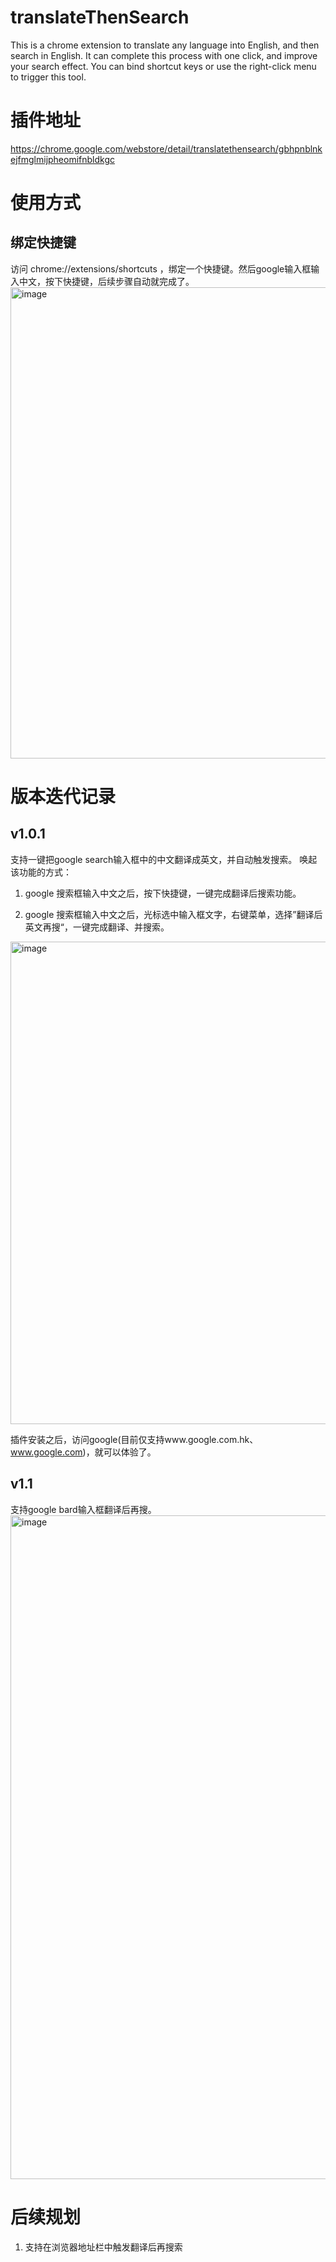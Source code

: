 
# translateThenSearch
This is a chrome extension to translate any language into English, and then search in English. It can complete this process with one click, and improve your search effect. You can bind shortcut keys or use the right-click menu to trigger this tool.


# 插件地址
https://chrome.google.com/webstore/detail/translatethensearch/gbhpnblnkejfmglmijpheomifnbldkgc

# 使用方式
## 绑定快捷键
访问 chrome://extensions/shortcuts ，绑定一个快捷键。然后google输入框输入中文，按下快捷键，后续步骤自动就完成了。
<img width="754" alt="image" src="https://user-images.githubusercontent.com/3232275/223068579-1f32c3eb-fddd-43ac-8417-e2d7e4346ead.png">


# 版本迭代记录
## v1.0.1
支持一键把google search输入框中的中文翻译成英文，并自动触发搜索。
唤起该功能的方式：
1. google 搜索框输入中文之后，按下快捷键，一键完成翻译后搜索功能。

2. google 搜索框输入中文之后，光标选中输入框文字，右键菜单，选择”翻译后英文再搜“，一键完成翻译、并搜索。
<img width="772" alt="image" src="https://user-images.githubusercontent.com/3232275/223068773-eac0505f-c3ef-4117-80ce-0db56f405e47.png">

插件安装之后，访问google(目前仅支持www.google.com.hk、www.google.com)，就可以体验了。

## v1.1
支持google bard输入框翻译后再搜。
<img width="1062" alt="image" src="https://user-images.githubusercontent.com/3232275/229004221-d6a560f7-8472-40ae-87d3-e8fcc430343a.png">



# 后续规划

1. 支持在浏览器地址栏中触发翻译后再搜索
